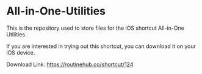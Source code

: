 # All-in-One-Utilities
This is the repository used to store files for the iOS shortcut All-in-One Utilities.

If you are interested in trying out this shortcut, you can download it on your iOS device.

Download Link: https://routinehub.co/shortcut/124
